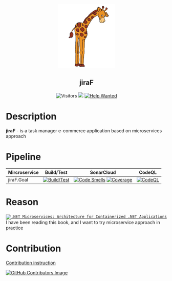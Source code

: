 <div align="center">
 <img src="docs/img/jiraF-icon.png" weight="100px" height="200px" />
 <h2>jiraF</h2>

![Visitors](http://estruyf-github.azurewebsites.net/api/VisitorHit?user=KurnakovMaksim&repo=jiraF&countColor=%237B1E7A&style=flat)
 [![](https://tokei.rs/b1/github/KurnakovMaksim/jiraF)](https://github.com/KurnakovMaksim/jiraF)
[![Help Wanted](https://img.shields.io/github/issues/KurnakovMaksim/jiraF/help%20wanted?color=green)](https://github.com/KurnakovMaksim/jiraF/issues?q=is%3Aissue+is%3Aopen+label%3A%22help+wanted%22)

</div>

# Description
<b>jiraF</b> - is a task manager e-commerce application based on microservices approach

# Pipeline

| Mircroservice 	    | Build/Test |  SonarCloud | CodeQL |
|------------------ | -------------------------------------- | ---------------------------- | ----- |
| jiraF.Goal  | [![Build/Test](https://github.com/KurnakovMaksim/jiraF/actions/workflows/goal-build-test.yml/badge.svg)](https://github.com/KurnakovMaksim/jiraF/actions/workflows/goal-build-test.yml) | [![Code Smells](https://sonarcloud.io/api/project_badges/measure?project=KurnakovMaksim_jiraF&metric=code_smells)](https://sonarcloud.io/summary/new_code?id=KurnakovMaksim_jiraF) [![Coverage](https://sonarcloud.io/api/project_badges/measure?project=KurnakovMaksim_jiraF&metric=coverage)](https://sonarcloud.io/summary/new_code?id=KurnakovMaksim_jiraF) | [![CodeQL](https://github.com/KurnakovMaksim/jiraF/workflows/CodeQL/badge.svg)](https://github.com/KurnakovMaksim/jiraF/actions?query=workflow%3ACodeQL) |
 

# Reason
<code><a href="#ArchitectureForContainerizedDotNetApplications" ><img src="https://docs.microsoft.com/en-us/dotnet/architecture/microservices/media/cover-large.png" title=".NET Microservices: Architecture for Containerized .NET Applications" width="150" /></a></code><br>
I have been reading this book, and I want to try microservice approach in practice

# Contribution
[Contribution instruction](https://github.com/KurnakovMaksim/jiraF/blob/main/CONTRIBUTION.md)

<a href="https://github.com/KurnakovMaksim/jiraF/graphs/contributors">
  
  ![GitHub Contributors Image](https://contrib.rocks/image?repo=KurnakovMaksim/jiraF)
  
</a>